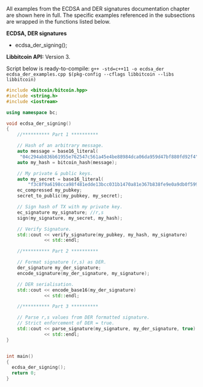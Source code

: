 All examples from the ECDSA and DER signatures documentation chapter are shown here in full. The specific examples referenced in the subsections are wrapped in the functions listed below.

**ECDSA, DER signatures**
* ecdsa_der_signing();

**Libbitcoin API:** Version 3.

Script below is ready-to-compile: `g++ -std=c++11 -o ecdsa_der ecdsa_der_examples.cpp $(pkg-config --cflags libbitcoin --libs libbitcoin)`

```c++
#include <bitcoin/bitcoin.hpp>
#include <string.h>
#include <iostream>

using namespace bc;

void ecdsa_der_signing()
{
    //********** Part 1 **********

    // Hash of an arbitrary message.
    auto message = base16_literal(
  	 "04c294ab836b61955e762547c561a45e4be88984dca06da959d47bf880fd92f4");
    auto my_hash = bitcoin_hash(message);

    // My private & public keys.
    auto my_secret = base16_literal(
        "f3c8f9a6198cca98f481edde13bcc031b1470a81e367b838fe9e0a9db0f5993d");
    ec_compressed my_pubkey;
    secret_to_public(my_pubkey, my_secret);

    // Sign hash of TX with my private key.
    ec_signature my_signature; //r,s
    sign(my_signature, my_secret, my_hash);

    // Verify Signature.
    std::cout << verify_signature(my_pubkey, my_hash, my_signature)
              << std::endl;

    //********** Part 2 **********

    // Format signature (r,s) as DER.
    der_signature my_der_signature;
    encode_signature(my_der_signature, my_signature);

    // DER serialisation.
    std::cout << encode_base16(my_der_signature)
              << std::endl;

    //********** Part 3 **********

    // Parse r,s values from DER formatted signature.
    // Strict enforcement of DER = true.
    std::cout << parse_signature(my_signature, my_der_signature, true)
              << std::endl;
}


int main()
{
  ecdsa_der_signing();
  return 0;
}

```
